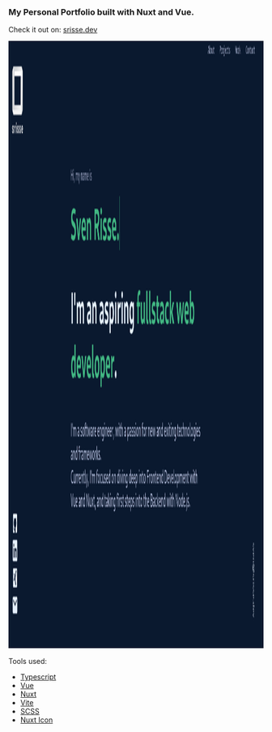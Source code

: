 ### My Personal Portfolio built with Nuxt and Vue.

Check it out on:
[srisse.dev](https://www.srisse.dev)

<img src="./public/img/nuxt-portfolio.png"
     alt="Markdown Monster icon"
     style="height: 30vh;" />

Tools used:

-   [Typescript](https://www.typescriptlang.org/)
-   [Vue](https://vuejs.org/)
-   [Nuxt](https://nuxt.com)
-   [Vite](https://vitejs.dev/)
-   [SCSS](https://sass-lang.com)
-   [Nuxt Icon](https://github.com/nuxt-modules/icon)
